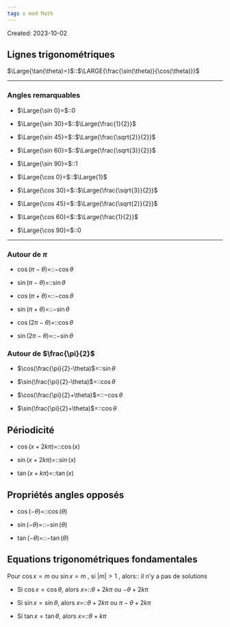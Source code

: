 ```yaml
---
tags : mod Math
---
```

Created: 2023-10-02

## Lignes trigonométriques

$\Large{\tan(\theta)=}$::$\LARGE{\frac{\sin(\theta)}{\cos(\theta)}}$
<!--SR:!2023-12-09,33,250-->

---
### Angles remarquables

- $\Large{\sin 0}=$::$0$
<!--SR:!2023-11-21,11,284-->
- $\Large{\sin 30}=$::$\Large{\frac{1}{2}}$
<!--SR:!2023-11-27,9,288-->
- $\Large{\sin 45}=$::$\Large{\frac{\sqrt{2}}{2}}$
<!--SR:!2023-12-02,12,288-->
- $\Large{\sin 60}=$::$\Large{\frac{\sqrt{3}}{2}}$
<!--SR:!2023-11-21,11,284-->
- $\Large{\sin 90}=$::$1$
<!--SR:!2023-11-23,10,284-->
- $\Large{\cos 0}=$::$\Large{1}$
<!--SR:!2023-11-21,11,284-->
- $\Large{\cos 30}=$::$\Large{\frac{\sqrt{3}}{2}}$
<!--SR:!2023-12-09,19,264-->
- $\Large{\cos 45}=$::$\Large{\frac{\sqrt{2}}{2}}$
<!--SR:!2023-12-19,29,304-->
- $\Large{\cos 60}=$::$\Large{\frac{1}{2}}$
<!--SR:!2023-11-22,7,264-->
- $\Large{\cos 90}=$::$0$
<!--SR:!2023-12-06,30,230-->

---
### Autour de $\pi$
- $\cos(\pi-\theta)$=::$-\cos\theta$
<!--SR:!2023-11-21,1,189-->
- $\sin(\pi-\theta)$=::$\sin\theta$
<!--SR:!2023-11-21,1,208-->
- $\cos(\pi+\theta)$=::$-\cos\theta$
<!--SR:!2023-11-27,12,246-->
- $\sin(\pi+\theta)$=::$-\sin\theta$
<!--SR:!2023-11-24,4,184-->
- $\cos(2\pi-\theta)$=::$\cos\theta$
<!--SR:!2023-11-19,4,224-->
- $\sin(2\pi-\theta)$=::$-\sin\theta$
<!--SR:!2023-11-20,2,206-->

### Autour de $\frac{\pi}{2}$
- $\cos(\frac{\pi}{2}-\theta)$=::$\sin\theta$
<!--SR:!2023-11-20,5,246-->
- $\sin(\frac{\pi}{2}-\theta)$=::$\cos\theta$
<!--SR:!2023-11-22,4,190-->
- $\cos(\frac{\pi}{2}+\theta)$=::$-\cos\theta$
<!--SR:!2023-11-22,4,184-->
- $\sin(\frac{\pi}{2}+\theta)$=::$\cos\theta$
<!--SR:!2023-11-22,4,190-->
## Périodicité
- $\cos(x+2k\pi)=$::$\cos(x)$
<!--SR:!2023-11-28,10,288-->
- $\sin(x+2k\pi)=$::$\sin(x)$
<!--SR:!2023-11-20,10,264-->
- $\tan(x+k\pi)=$::$\tan(x)$
<!--SR:!2023-11-28,12,289-->
## Propriétés angles opposés
- $\cos(-\theta)=$::$\cos(\theta)$
<!--SR:!2024-01-11,66,250-->
- $\sin(-\theta)=$::$-\sin(\theta)$
<!--SR:!2023-12-02,12,288-->
- $\tan(-\theta)=$::$-\tan(\theta)$
<!--SR:!2024-01-16,71,270-->
## Equations trigonométriques fondamentales
Pour $\cos x=m$ ou $\sin x=m$ , si $|m|>1$ , alors:: il n'y a pas de solutions
<!--SR:!2023-11-24,4,229-->

- Si $\cos x=\cos\theta$, alors $x=$::$\theta+2k\pi$ ou $-\theta+2k\pi$
<!--SR:!2023-12-01,15,266-->
- Si $\sin x=\sin\theta$, alors $x=$::$\theta+2k\pi$ ou $\pi-\theta+2k\pi$
<!--SR:!2023-11-29,14,264-->
- Si $\tan x=\tan\theta$, alors $x=$::$\theta+k\pi$
<!--SR:!2023-11-22,9,266-->
